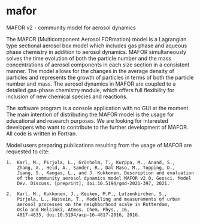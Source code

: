 # mafor
MAFOR v2 - community model for aerosol dynamics

The MAFOR (Multicomponent Aerosol FORmation) model is a Lagrangian type sectional aerosol box model which includes gas phase and aqueous phase chemistry in addition to aerosol dynamics. MAFOR simultaneously solves the time evolution of both the particle number and the mass concentrations of aerosol components in each size section in a consistent manner. The model allows for the changes in the average density of particles and represents the growth of particles in terms of both the particle number and mass. The aerosol dynamics in MAFOR are coupled to a detailed gas-phase chemistry module, which offers full flexibility for inclusion of new chemical species and reactions.

The software program is a console application with no GUI at the moment. The main intention of distributing the MAFOR model is the usage for educational and research purposes. We are looking for interested developers who want to contribute to the further development of MAFOR. All code is written in Fortran.

Model users preparing publications resulting from the usage of MAFOR are requested to cite:

    1.  Karl, M., Pirjola, L., Grönholm, T., Kurppa, M., Anand, S.,
        Zhang, X., Held, A., Sander, R., Dal Maso, M., Topping, D., 
        Jiang, S., Kangas, L., and J. Kukkonen, Description and evaluation 
        of the community aerosol dynamics model MAFOR v2.0, Geosci. Model 
        Dev. Discuss. [preprint], doi:10.5194/gmd-2021-397, 2021.

    2.  Karl, M., Kukkonen, J., Keuken, M.P., Lutzenkirchen, S.,
        Pirjola, L., Hussein, T., Modelling and measurements of urban
        aerosol processes on the neighborhood scale in Rotterdam,
        Oslo and Helsinki, Atmos. Chem. Phys., 16,
        4817-4835, doi:10.5194/acp-16-4817-2016, 2016.
